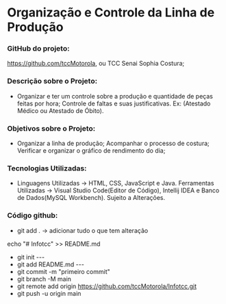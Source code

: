 # Organização e Controle da Linha de  Produção

### GitHub do projeto: 
https://github.com/tccMotorola, ou TCC Senai Sophia Costura;

### Descrição sobre o Projeto:
* Organizar e ter um controle sobre a produção e quantidade de peças feitas por hora;
Controle de faltas e suas justificativas. 
Ex: (Atestado Médico ou Atestado de Óbito).

### Objetivos sobre o Projeto:
* Organizar a linha de produção;
Acompanhar o processo de costura;
Verificar e organizar o gráfico de rendimento do dia;

### Tecnologias Utilizadas:
* Linguagens Utilizadas → HTML, CSS, JavaScript e Java.
	Ferramentas Utilizadas → Visual Studio Code(Editor de Código), Intellij IDEA
	e Banco de Dados(MySQL Workbench).
Sujeito a Alterações.
	
### Código github:
* git add . → adicionar tudo o que tem alteração


echo "# Infotcc" >> README.md 
* git init ---
* git add README.md ---
* git commit -m "primeiro commit" 
* git branch -M main 
* git remote add origin https://github.com/tccMotorola/Infotcc.git
* git push -u origin main